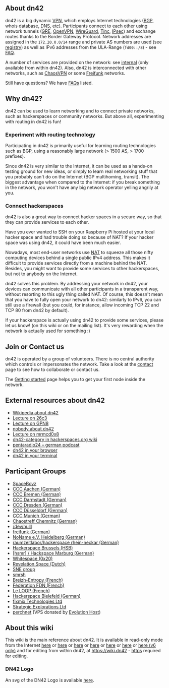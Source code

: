 ## About dn42

dn42 is a big dynamic [VPN](https://en.wikipedia.org/wiki/Virtual_private_network), which employs Internet technologies ([BGP](https://en.wikipedia.org/wiki/Bgp), whois database, [DNS](https://en.wikipedia.org/wiki/Domain_Name_System), etc).  Participants connect to each other using network tunnels ([GRE](/howto/GRE-on-FreeBSD), [OpenVPN](/howto/openvpn), [WireGuard](/howto/wireguard), [Tinc](/howto/tinc), [IPsec](/howto/IPsec-with-PublicKeys)) and exchange routes thanks to the Border Gateway Protocol.  Network addresses are assigned in the `172.20.0.0/14` range and private AS numbers are used (see [registry](/services/Whois)) as well as IPv6 addresses from the ULA-Range (`fd00::/8`) - see [FAQ](/FAQ#frequently-asked-questions_what-about-ipv6-in-dn42).

A number of services are provided on the network: see [internal](/internal/Internal-Services) (only available from within dn42).  Also, dn42 is interconnected with other networks, such as [ChaosVPN](http://wiki.hamburg.ccc.de/ChaosVPN) or some [Freifunk](https://en.wikipedia.org/wiki/Freifunk) networks.

Still have questions? We have  [FAQs](/FAQ) listed.

## Why dn42?

dn42 can be used to learn networking and to connect private networks, such as hackerspaces or community networks. But above all, experimenting with routing in dn42 is fun!

### Experiment with routing technology

Participating in dn42 is primarily useful for learning routing technologies such as BGP, using a reasonably large network (> 1500 AS, > 1700 prefixes).

Since dn42 is very similar to the Internet, it can be used as a hands-on testing ground for new ideas, or simply to learn real networking stuff that you probably can't do on the Internet (BGP multihoming, transit).  The biggest advantage when compared to the Internet: if you break something in the network, you won't have any big network operator yelling angrily at you.

### Connect hackerspaces

dn42 is also a great way to connect hacker spaces in a secure way, so that they can provide services to each other.

Have you ever wanted to SSH on your Raspberry Pi hosted at your local hacker space and had trouble doing so because of NAT? If your hacker space was using dn42, it could have been much easier.

Nowadays, most end-user networks use [NAT](https://en.wikipedia.org/wiki/Network_address_translation) to squeeze all those nifty computing devices behind a single public IPv4 address.  This makes it difficult to provide services directly from a machine behind the NAT.  Besides, you might want to provide some services to other hackerspaces, but not to anybody on the Internet.

dn42 solves this problem.  By addressing your network in dn42, your devices can communicate with all other participants in a transparent way, without resorting to this ugly thing called NAT.  Of course, this doesn't mean that you have to fully open your network to dn42: similarly to IPv6, you can still use a firewall (but you could, for instance, allow incoming TCP 22 and TCP 80 from dn42 by default).

If your hackerspace is actually using dn42 to provide some services, please let us know! (on this wiki or on the mailing list). It's very rewarding when the network is actually used for something :)

## Join or Contact us

dn42 is operated by a group of volunteers. There is no central authority which controls or impersonates the network. Take a look at the [contact](/contact) page to see how to collaborate or contact us.

The [Getting started](/howto/Getting-Started) page helps you to get your first node inside the network.

## External resources about dn42

 * [Wikipedia about dn42](https://en.wikipedia.org/wiki/Decentralized_network_42)
 * [Lecture on 26c3](https://fahrplan.events.ccc.de/congress/2009/Fahrplan/events/3504.en.html)
 * [Lecture on GPN8](https://entropia.de/GPN8:dn42)
 * [nobody about dn42](http://nowhere.ws/guides/dn42/)
 * [Lecture on mrmcd0x8](https://web.archive.org/web/20090831211324/http://mrmcd0x8.metarheinmain.de/fahrplan/events/3321.de.html)
 * [dn42-category in hackerspaces.org wiki](https://wiki.hackerspaces.org/Category:DN42)
 * [pentaradio24 – german podcast](https://www.c3d2.de/news/pentaradio24-20150428.html)
 * [dn42 in your browser](http://sandbox.freertr.org/)
 * [dn42 in your terminal](http://portable.nop.hu/)

## Participant Groups

* [SpaceBoyz](http://spaceboyz.net)
* [CCC Aachen (German)](https://aachen.ccc.de)
* [CCC Bremen (German)](http://ccchb.de)
* [CCC Darmstadt (German)](http://darmstadt.ccc.de)
* [CCC Dresden (German)](http://c3d2.de)
* [CCC Düsseldorf (German)](https://www.chaosdorf.de)
* [CCC Munich (German)](https://www.muc.ccc.de)
* [Chaostreff Chemnitz (German)](https://chaoschemnitz.de)
* [/dev/nulll](https://dev.0l.de)
* [freifunk (German)](http://freifunk.net)
* [NoName e.V. Heidelberg (German)](https://www.noname-ev.de)
* [raumzeitlabor/hackerspace rhein-neckar (German)](http://www.raumzeitlabor.de)
* [Hackerspace Brussels (HSB)](http://hackerspace.be)
* [[hsmr] / Hackspace Marburg (German)](https://hsmr.cc)
* [Whitespace (0x20)](http://www.0x20.be)
* [Revelation Space (Dutch)](http://www.revspace.nl)
* [SNE group](https://www.os3.nl)
* [smrsh](http://www.smrsh.net)
* [Breizh-Entropy (French)](http://wiki.breizh-entropy.org/wiki/DN42)
* [Fédération FDN (French)](https://www.ffdn.org)
* [Le LOOP (French)](https://leloop.org/)
* [Hackerspace Bielefeld (German)](https://hackerspace-bielefeld.de)
* [fixmix Technologies Ltd](https://dn42.fixmix.tech/)
* [Strategic Explorations Ltd](https://strexp.net)
* [perchnet](/perchnet) (VPS donated by [Evolution Host](https://evolution-host.com))

## About this wiki

This wiki is the main reference about dn42.  It is available in read-only mode from the Internet [here](https://wiki.dn42.us) or [here](https://dn42.dev) or [here](https://dn42.pp.ua) or [here](https://dn42.eu) or [here](https://dn42.wiki) or [here](https://dn42.cc) or [here (v6 only)](https://dn42.de) and for editing from within dn42, at <https://wiki.dn42> - [https](/services/Certificate-Authority) required for editing.

### DN42 Logo

An svg of the DN42 Logo is available [here](/dn42.svg).
